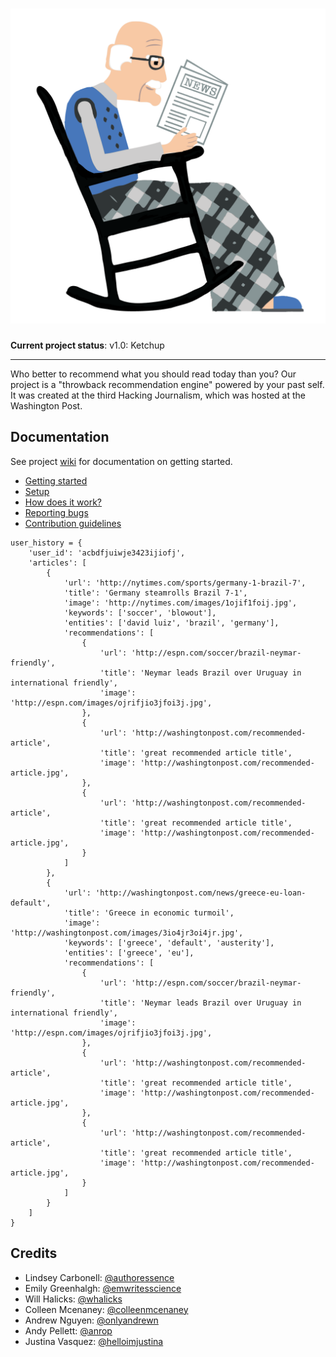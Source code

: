 # ![OldNews Logo](https://raw.githubusercontent.com/anrope/oldnews/master/resources/OldNews_OldMan.png)


**Current project status**: v1.0: Ketchup

---

Who better to recommend what you should read today than you? Our project is a "throwback recommendation engine" powered by your past self. It was created at the third Hacking Journalism, which was hosted at the Washington Post.

## Documentation
See project [wiki](http://www.placecage.com/) for documentation on getting started.

- [Getting started](http://www.placecage.com/)
- [Setup](http://www.placecage.com/)
- [How does it work?](http://www.placecage.com/)
- [Reporting bugs](http://www.placecage.com/)
- [Contribution guidelines](http://www.placecage.com/)


```
user_history = {
    'user_id': 'acbdfjuiwje3423ijiofj',
    'articles': [
        {
            'url': 'http://nytimes.com/sports/germany-1-brazil-7',
            'title': 'Germany steamrolls Brazil 7-1',
            'image': 'http://nytimes.com/images/1ojif1foij.jpg',
            'keywords': ['soccer', 'blowout'],
            'entities': ['david luiz', 'brazil', 'germany'],
            'recommendations': [
                {
                    'url': 'http://espn.com/soccer/brazil-neymar-friendly',
                    'title': 'Neymar leads Brazil over Uruguay in international friendly',
                    'image': 'http://espn.com/images/ojrifjio3jfoi3j.jpg',
                },
                {
                    'url': 'http://washingtonpost.com/recommended-article',
                    'title': 'great recommended article title',
                    'image': 'http://washingtonpost.com/recommended-article.jpg',
                },
                {
                    'url': 'http://washingtonpost.com/recommended-article',
                    'title': 'great recommended article title',
                    'image': 'http://washingtonpost.com/recommended-article.jpg',
                }
            ]
        },
        {
            'url': 'http://washingtonpost.com/news/greece-eu-loan-default',
            'title': 'Greece in economic turmoil',
            'image': 'http://washingtonpost.com/images/3io4jr3oi4jr.jpg',
            'keywords': ['greece', 'default', 'austerity'],
            'entities': ['greece', 'eu'],
            'recommendations': [
                {
                    'url': 'http://espn.com/soccer/brazil-neymar-friendly',
                    'title': 'Neymar leads Brazil over Uruguay in international friendly',
                    'image': 'http://espn.com/images/ojrifjio3jfoi3j.jpg',
                },
                {
                    'url': 'http://washingtonpost.com/recommended-article',
                    'title': 'great recommended article title',
                    'image': 'http://washingtonpost.com/recommended-article.jpg',
                },
                {
                    'url': 'http://washingtonpost.com/recommended-article',
                    'title': 'great recommended article title',
                    'image': 'http://washingtonpost.com/recommended-article.jpg',
                }
            ]
        }
    ]
}
```

## Credits

- Lindsey Carbonell: <a href="https://twitter.com/authoressence">@authoressence</a>
- Emily Greenhalgh: <a href="https://twitter.com/emwritesscience">@emwritesscience</a>
- Will Halicks: <a href="https://twitter.com/whalicks">@whalicks</a>
- Colleen Mcenaney: <a href="https://twitter.com/colleenmcenaney">@colleenmcenaney</a>
- Andrew Nguyen: <a href="https://twitter.com/onlyandrewn">@onlyandrewn</a>
- Andy Pellett: <a href="https://twitter.com/anrop">@anrop</a>
- Justina Vasquez: <a href="https://twitter.com/helloimjustina">@helloimjustina</a>

